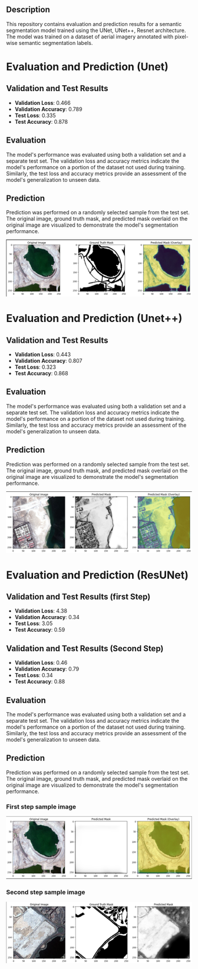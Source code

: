 ## Description

This repository contains evaluation and prediction results for a semantic segmentation model trained using the UNet, UNet++, Resnet architecture. The model was trained on a dataset of aerial imagery annotated with pixel-wise semantic segmentation labels.

# Evaluation and Prediction (Unet)

## Validation and Test Results

- **Validation Loss**: 0.466
- **Validation Accuracy**: 0.789
- **Test Loss**: 0.335
- **Test Accuracy**: 0.878

## Evaluation

The model's performance was evaluated using both a validation set and a separate test set. The validation loss and accuracy metrics indicate the model's performance on a portion of the dataset not used during training. Similarly, the test loss and accuracy metrics provide an assessment of the model's generalization to unseen data.

## Prediction

Prediction was performed on a randomly selected sample from the test set. The original image, ground truth mask, and predicted mask overlaid on the original image are visualized to demonstrate the model's segmentation performance.

![image](unet_pred.png)


# Evaluation and Prediction (Unet++)

## Validation and Test Results

- **Validation Loss**: 0.443
- **Validation Accuracy**: 0.807
- **Test Loss**: 0.323
- **Test Accuracy**: 0.868

## Evaluation

The model's performance was evaluated using both a validation set and a separate test set. The validation loss and accuracy metrics indicate the model's performance on a portion of the dataset not used during training. Similarly, the test loss and accuracy metrics provide an assessment of the model's generalization to unseen data.

## Prediction

Prediction was performed on a randomly selected sample from the test set. The original image, ground truth mask, and predicted mask overlaid on the original image are visualized to demonstrate the model's segmentation performance.

![image](unetpp_pred.png)


# Evaluation and Prediction (ResUNet)

## Validation and Test Results (first Step)

- **Validation Loss**: 4.38
- **Validation Accuracy**: 0.34
- **Test Loss**: 3.05
- **Test Accuracy**: 0.59

## Validation and Test Results (Second Step)

- **Validation Loss**: 0.46
- **Validation Accuracy**: 0.79
- **Test Loss**: 0.34
- **Test Accuracy**: 0.88

## Evaluation

The model's performance was evaluated using both a validation set and a separate test set. The validation loss and accuracy metrics indicate the model's performance on a portion of the dataset not used during training. Similarly, the test loss and accuracy metrics provide an assessment of the model's generalization to unseen data.

## Prediction

Prediction was performed on a randomly selected sample from the test set. The original image, ground truth mask, and predicted mask overlaid on the original image are visualized to demonstrate the model's segmentation performance.

### First step sample image
![image](Resnet_pred.png)

### Second step sample image
![image](ResUnet_final_pred.png)
